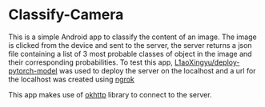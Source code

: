 # Classify-Camera
This is a simple Android app to classify the content of an image. The image is clicked from the device and sent to the server, the server returns a json file containing a list of 3 most probable classes of object in the image and their corresponding probabilities. To test this app, [L1aoXingyu/deploy-pytorch-model](https://github.com/L1aoXingyu/deploy-pytorch-model) was used to deploy the server on the localhost and a url for the localhost was created using [ngrok](https://ngrok.com/)

This app makes use of [okhttp](http://square.github.io/okhttp/) library to connect to the server.
